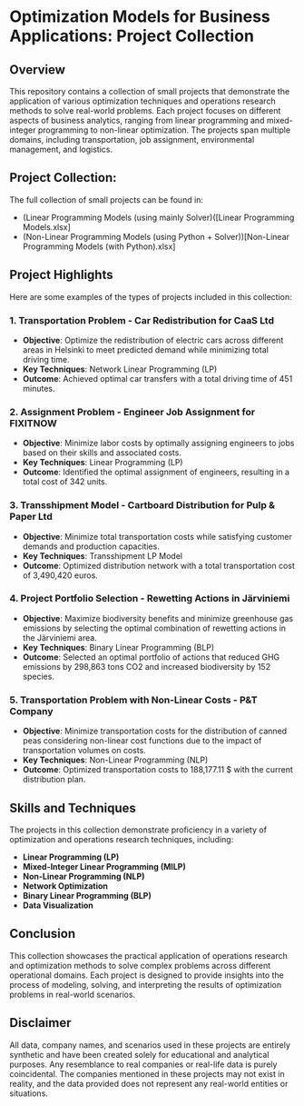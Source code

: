 # Optimization Models for Business Applications: Project Collection

## Overview

This repository contains a collection of small projects that demonstrate the application of various optimization techniques and operations research methods to solve real-world problems. Each project focuses on different aspects of business analytics, ranging from linear programming and mixed-integer programming to non-linear optimization. The projects span multiple domains, including transportation, job assignment, environmental management, and logistics.

## Project Collection:

The full collection of small projects can be found in:
- (Linear Programming Models (using mainly Solver)([Linear Programming Models.xlsx]
- (Non-Linear Programming Models (using Python + Solver))[Non-Linear Programming Models (with Python).xlsx]

## Project Highlights

Here are some examples of the types of projects included in this collection:

### 1. **Transportation Problem - Car Redistribution for CaaS Ltd**
   - **Objective**: Optimize the redistribution of electric cars across different areas in Helsinki to meet predicted demand while minimizing total driving time.
   - **Key Techniques**: Network Linear Programming (LP)
   - **Outcome**: Achieved optimal car transfers with a total driving time of 451 minutes.

### 2. **Assignment Problem - Engineer Job Assignment for FIXITNOW**
   - **Objective**: Minimize labor costs by optimally assigning engineers to jobs based on their skills and associated costs.
   - **Key Techniques**: Linear Programming (LP)
   - **Outcome**: Identified the optimal assignment of engineers, resulting in a total cost of 342 units.

### 3. **Transshipment Model - Cartboard Distribution for Pulp & Paper Ltd**
   - **Objective**: Minimize total transportation costs while satisfying customer demands and production capacities.
   - **Key Techniques**: Transshipment LP Model
   - **Outcome**: Optimized distribution network with a total transportation cost of 3,490,420 euros.

### 4. **Project Portfolio Selection - Rewetting Actions in Järviniemi**
   - **Objective**: Maximize biodiversity benefits and minimize greenhouse gas emissions by selecting the optimal combination of rewetting actions in the Järviniemi area.
   - **Key Techniques**: Binary Linear Programming (BLP)
   - **Outcome**: Selected an optimal portfolio of actions that reduced GHG emissions by 298,863 tons CO2 and increased biodiversity by 152 species.

### 5. **Transportation Problem with Non-Linear Costs - P&T Company**
   - **Objective**: Minimize transportation costs for the distribution of canned peas considering non-linear cost functions due to the impact of transportation volumes on costs.
   - **Key Techniques**: Non-Linear Programming (NLP)
   - **Outcome**: Optimized transportation costs to 188,177.11 $ with the current distribution plan.

## Skills and Techniques

The projects in this collection demonstrate proficiency in a variety of optimization and operations research techniques, including:

- **Linear Programming (LP)**
- **Mixed-Integer Linear Programming (MILP)**
- **Non-Linear Programming (NLP)**
- **Network Optimization**
- **Binary Linear Programming (BLP)**
- **Data Visualization**

## Conclusion

This collection showcases the practical application of operations research and optimization methods to solve complex problems across different operational domains. Each project is designed to provide insights into the process of modeling, solving, and interpreting the results of optimization problems in real-world scenarios.

## Disclaimer

All data, company names, and scenarios used in these projects are entirely synthetic and have been created solely for educational and analytical purposes. Any resemblance to real companies or real-life data is purely coincidental. The companies mentioned in these projects may not exist in reality, and the data provided does not represent any real-world entities or situations.


